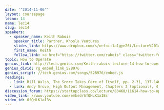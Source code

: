 ```yaml
---
date: '"2014-11-06"'
layout: coursepage
lecno: 14
name: lec14
slug: lec14
speakers:
  - speaker_name: Keith Rabois
    speaker_title: Partner, Khosla Ventures
    slides_link: https://www.dropbox.com/s/oefoii1a1gye26t/Lecture%2014.pptx?dl=0
    first_name: Keith
    follow_link: <a href="https://twitter.com/rabois" class="twitter-follow-button" data-show-count="false" data-show-screen-name="true">Follow @rabois</a>
topic: How to Operate
genius_link: http://tech.genius.com/Keith-rabois-lecture-14-how-to-operate-annotated
genius_divid: rg_embed_link_528976
genius_script: //tech.genius.com/songs/528976/embed.js
readings:
  - link: Bill Walsh, The Score Takes Care of Itself, pp. 2-31, 137-146, 202-203
  - link: Andy Grove, High Output Management, Chapters 3 (optional), 4, 9, 11, 13, 14 
discussion_forum: https://startupclass.co/lecture/83468/11614-how-to-operatebrbkeith-raboisb-ipartner-khosla-venturesi-----
video_link: //www.youtube.com/embed/6fQHLK1aIBs
video_id: 6fQHLK1aIBs
---
```


